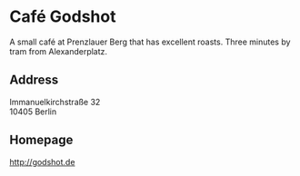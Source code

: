 # Café Godshot

A small café at Prenzlauer Berg that has excellent roasts. Three minutes
by tram from Alexanderplatz.

## Address

Immanuelkirchstraße 32  
10405 Berlin

## Homepage

http://godshot.de
